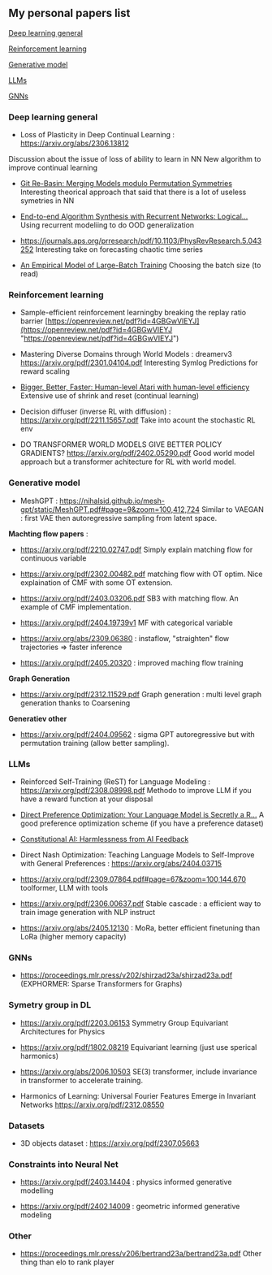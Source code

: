 ## My personal papers list 

[Deep learning general](#Deep-learning-general)

[Reinforcement learning](#Reinforcement-learning)

[Generative model](#Generative-model)

[LLMs](#LLMs)

[GNNs](#GNNs)


### Deep learning general

- Loss of Plasticity in Deep Continual Learning : https://arxiv.org/abs/2306.13812
  
Discussion about the issue of loss of ability to learn in NN
New algorithm to improve continual learning 

- [Git Re-Basin: Merging Models modulo Permutation Symmetries](https://arxiv.org/abs/2209.04836)
Interesting theorical approach that said that there is a lot of useless symetries in NN

- [End-to-end Algorithm Synthesis with Recurrent Networks: Logical...](https://arxiv.org/abs/2202.05826)
Using recurrent modeliing to do OOD generalization

- https://journals.aps.org/prresearch/pdf/10.1103/PhysRevResearch.5.043252
Interesting take on forecasting chaotic time series

- [An Empirical Model of Large-Batch Training](https://arxiv.org/pdf/1812.06162) Choosing the batch size (to read)

### Reinforcement learning 

- Sample-efficient reinforcement learningby breaking the replay ratio barrier [https://openreview.net/pdf?id=4GBGwVIEYJ](https://openreview.net/pdf?id=4GBGwVIEYJ "https://openreview.net/pdf?id=4GBGwVIEYJ")

-  Mastering Diverse Domains through World Models : dreamerv3 https://arxiv.org/pdf/2301.04104.pdf
Interesting Symlog Predictions for reward scaling

- [Bigger, Better, Faster: Human-level Atari with human-level efficiency](https://arxiv.org/abs/2305.19452)
Extensive use of shrink and reset (continual learning)

- Decision diffuser (inverse RL with diffusion) :
https://arxiv.org/pdf/2211.15657.pdf
Take into acount the stochastic RL env

- DO TRANSFORMER WORLD MODELS GIVE BETTER POLICY GRADIENTS?
https://arxiv.org/pdf/2402.05290.pdf
Good world model approach but a transformer achitecture for RL with world model.

### Generative model 

- MeshGPT : https://nihalsid.github.io/mesh-gpt/static/MeshGPT.pdf#page=9&zoom=100,412,724
  Similar to VAEGAN : first VAE then autoregressive sampling from latent space.

**Machting flow papers** :

- https://arxiv.org/pdf/2210.02747.pdf
Simply explain matching flow for continuous variable
  
- https://arxiv.org/pdf/2302.00482.pdf matching flow with OT optim. Nice explaination of CMF with some OT extension.
  
- https://arxiv.org/pdf/2403.03206.pdf SB3 with matching flow. An example of CMF implementation.

- https://arxiv.org/pdf/2404.19739v1 MF with categorical variable

- https://arxiv.org/abs/2309.06380 : instaflow, "straighten" flow trajectories => faster inference

- https://arxiv.org/pdf/2405.20320 : improved maching flow training

**Graph Generation**

- https://arxiv.org/pdf/2312.11529.pdf
Graph generation : multi level graph generation thanks to Coarsening

**Generatiev other**

- https://arxiv.org/pdf/2404.09562 : sigma GPT autoregressive but with permutation training (allow better sampling). 



### LLMs 

- Reinforced Self-Training (ReST) for Language Modeling : https://arxiv.org/pdf/2308.08998.pdf
Methodo to improve LLM if you have a reward function at your disposal

- [Direct Preference Optimization: Your Language Model is Secretly a R...](https://arxiv.org/abs/2305.18290)
A good preference optimization scheme (if you have a preference dataset)

- [Constitutional AI: Harmlessness from AI Feedback](https://arxiv.org/abs/2212.08073)

- Direct Nash Optimization: Teaching Language Models to Self-Improve with General Preferences :
		https://arxiv.org/abs/2404.03715

- https://arxiv.org/pdf/2309.07864.pdf#page=67&zoom=100,144,670
  toolformer, LLM with tools

- https://arxiv.org/pdf/2306.00637.pdf
Stable cascade : a efficient way to train image generation with NLP instruct

- https://arxiv.org/abs/2405.12130 : MoRa, better efficient finetuning than LoRa (higher memory capacity)

### GNNs 

- https://proceedings.mlr.press/v202/shirzad23a/shirzad23a.pdf (EXPHORMER: Sparse Transformers for Graphs)

### Symetry group in DL

- https://arxiv.org/pdf/2203.06153
Symmetry Group Equivariant Architectures for Physics

- https://arxiv.org/pdf/1802.08219
  Equivariant learning (just use sperical harmonics)

- https://arxiv.org/abs/2006.10503
  SE(3) transformer, include invariance in transformer to accelerate training.

- Harmonics of Learning:
Universal Fourier Features
Emerge in Invariant Networks
https://arxiv.org/pdf/2312.08550

### Datasets

- 3D objects dataset : https://arxiv.org/pdf/2307.05663

### Constraints into Neural Net

- https://arxiv.org/pdf/2403.14404 : physics informed generative modelling

- https://arxiv.org/pdf/2402.14009 : geometric informed generative modeling


### Other

- https://proceedings.mlr.press/v206/bertrand23a/bertrand23a.pdf
Other thing than elo to rank player

